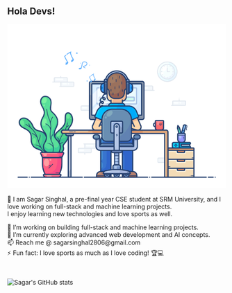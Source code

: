 <h2 align="left">
 Hola Devs!
</h2>
  <p align="center">
  <img src="https://github.com/sumanshekhar698/sumanshekhar698/blob/main/assets/lofi_code.gif" alt="Lofi Coding GIF">
</p>
 <p>📍 I am Sagar Singhal, a pre-final year CSE student at SRM University, and I love working on full-stack and machine learning projects.<br>
I enjoy learning new technologies and love sports as well.</p>

<p>🔭 I’m working on building full-stack and machine learning projects.<br>
🌱 I’m currently exploring advanced web development and AI concepts.<br>
📫 Reach me @ sagarsinghal2806@gmail.com<br>
⚡ Fun fact: I love sports as much as I love coding! 🏆💻</p>
<br>

![Sagar's GitHub stats](https://github-readme-stats.vercel.app/api?username=sagarsinghal2806&theme=radical&show_icons=true)


 
